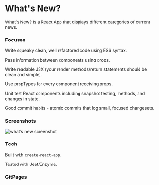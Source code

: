 # What's New?

What's New? is a React App that displays different categories of current news.

### Focuses

Write squeaky clean, well refactored code using ES6 syntax.

Pass information between components using props.

Write readable JSX (your render methods/return statements should be clean and simple).

Use propTypes for every component receiving props.

Unit test React components including snapshot testing, methods, and changes in state.

Good commit habits - atomic commits that log small, focused changesets.

### Screenshots

![what's new screenshot](./screenshots/whats-new.png)

### Tech

Built with `create-react-app`.

Tested with Jest/Enzyme.

### GitPages
